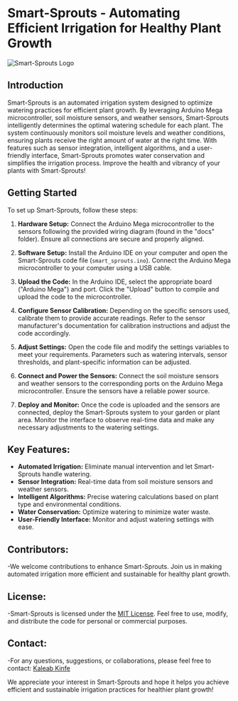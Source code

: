 # Smart-Sprouts - Automating Efficient Irrigation for Healthy Plant Growth

![Smart-Sprouts Logo](logo.png)

## Introduction

Smart-Sprouts is an automated irrigation system designed to optimize watering practices for efficient plant growth. By leveraging Arduino Mega microcontroller, soil moisture sensors, and weather sensors, Smart-Sprouts intelligently determines the optimal watering schedule for each plant. The system continuously monitors soil moisture levels and weather conditions, ensuring plants receive the right amount of water at the right time. With features such as sensor integration, intelligent algorithms, and a user-friendly interface, Smart-Sprouts promotes water conservation and simplifies the irrigation process. Improve the health and vibrancy of your plants with Smart-Sprouts!

## Getting Started

To set up Smart-Sprouts, follow these steps:

1. **Hardware Setup:** Connect the Arduino Mega microcontroller to the sensors following the provided wiring diagram (found in the "docs" folder). Ensure all connections are secure and properly aligned.

2. **Software Setup:** Install the Arduino IDE on your computer and open the Smart-Sprouts code file (`smart_sprouts.ino`). Connect the Arduino Mega microcontroller to your computer using a USB cable.

3. **Upload the Code:** In the Arduino IDE, select the appropriate board ("Arduino Mega") and port. Click the "Upload" button to compile and upload the code to the microcontroller.

4. **Configure Sensor Calibration:** Depending on the specific sensors used, calibrate them to provide accurate readings. Refer to the sensor manufacturer's documentation for calibration instructions and adjust the code accordingly.

5. **Adjust Settings:** Open the code file and modify the settings variables to meet your requirements. Parameters such as watering intervals, sensor thresholds, and plant-specific information can be adjusted.

6. **Connect and Power the Sensors:** Connect the soil moisture sensors and weather sensors to the corresponding ports on the Arduino Mega microcontroller. Ensure the sensors have a reliable power source.

7. **Deploy and Monitor:** Once the code is uploaded and the sensors are connected, deploy the Smart-Sprouts system to your garden or plant area. Monitor the interface to observe real-time data and make any necessary adjustments to the watering settings.


## Key Features:
- **Automated Irrigation:** Eliminate manual intervention and let Smart-Sprouts handle watering.
- **Sensor Integration:** Real-time data from soil moisture sensors and weather sensors.
- **Intelligent Algorithms:** Precise watering calculations based on plant type and environmental conditions.
- **Water Conservation:** Optimize watering to minimize water waste.
- **User-Friendly Interface:** Monitor and adjust watering settings with ease.

## Contributors: 
-We welcome contributions to enhance Smart-Sprouts. Join us in making automated irrigation more efficient and sustainable for healthy plant growth.

## License:
-Smart-Sprouts is licensed under the [MIT License](LICENSE). Feel free to use, modify, and distribute the code for personal or commercial purposes.

## Contact: 
-For any questions, suggestions, or collaborations, please feel free to contact: [Kaleab Kinfe](mailto:Kaleabkinfe04@gmail.com)

We appreciate your interest in Smart-Sprouts and hope it helps you achieve efficient and sustainable irrigation practices for healthier plant growth!